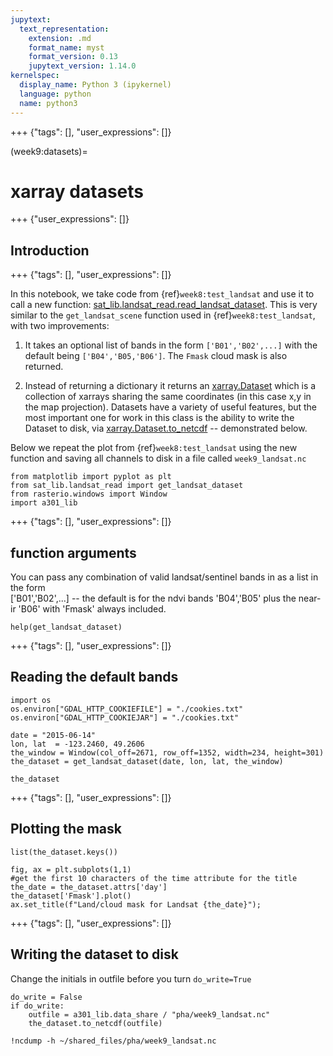 ```yaml
---
jupytext:
  text_representation:
    extension: .md
    format_name: myst
    format_version: 0.13
    jupytext_version: 1.14.0
kernelspec:
  display_name: Python 3 (ipykernel)
  language: python
  name: python3
---
```


+++ {"tags": [], "user_expressions": []}

(week9:datasets)=
# xarray datasets

+++ {"user_expressions": []}

## Introduction

+++ {"tags": [], "user_expressions": []}

In this notebook, we take code from {ref}`week8:test_landsat` and use it to call a new function:
[sat_lib.landsat_read.read_landsat_dataset](https://phaustin.github.io/a301_web/full_listing.html#sat_lib.landsat_read.get_landsat_dataset).  This is very similar
to the `get_landsat_scene` function used in {ref}`week8:test_landsat`, with two improvements:

1) It takes an optional list of bands in the form `['B01','B02',...]` with the default being `['B04','B05,'B06']`.  The
   `Fmask` cloud mask is also returned.

2) Instead of returning a dictionary it returns an [xarray.Dataset](https://foundations.projectpythia.org/core/xarray/xarray-intro.html#the-dataset-a-container-for-dataarrays-with-shared-coordinates) which is a collection of xarrays sharing 
the same coordinates (in this case x,y in the map projection).  Datasets have a variety of useful features, but the most
important one for work in this class is the ability to write the Dataset to disk, via [xarray.Dataset.to_netcdf](https://docs.xarray.dev/en/stable/generated/xarray.Dataset.to_netcdf.html) -- demonstrated below.

Below we repeat the plot from {ref}`week8:test_landsat` using the new function and saving all channels to disk in a file called `week9_landsat.nc`

```{code-cell} ipython3
from matplotlib import pyplot as plt
from sat_lib.landsat_read import get_landsat_dataset
from rasterio.windows import Window
import a301_lib
```

+++ {"tags": [], "user_expressions": []}

## function arguments

You can pass any combination of valid landsat/sentinel bands in as a list in the form \
['B01','B02',...] -- the default is for the ndvi bands 'B04','B05' plus the near-ir 'B06' with
'Fmask' always included.

```{code-cell} ipython3
help(get_landsat_dataset)
```

+++ {"tags": [], "user_expressions": []}

## Reading the default bands

```{code-cell} ipython3
import os
os.environ["GDAL_HTTP_COOKIEFILE"] = "./cookies.txt"
os.environ["GDAL_HTTP_COOKIEJAR"] = "./cookies.txt"
```

```{code-cell} ipython3
date = "2015-06-14"
lon, lat  = -123.2460, 49.2606
the_window = Window(col_off=2671, row_off=1352, width=234, height=301)
the_dataset = get_landsat_dataset(date, lon, lat, the_window) 
```

```{code-cell} ipython3
the_dataset
```

+++ {"tags": [], "user_expressions": []}

## Plotting the mask

```{code-cell} ipython3
list(the_dataset.keys())
```

```{code-cell} ipython3
fig, ax = plt.subplots(1,1)
#get the first 10 characters of the time attribute for the title
the_date = the_dataset.attrs['day']
the_dataset['Fmask'].plot()
ax.set_title(f"Land/cloud mask for Landsat {the_date}");
```

+++ {"tags": [], "user_expressions": []}

## Writing the dataset to disk

Change the initials in outfile before you turn `do_write=True`

```{code-cell} ipython3
do_write = False
if do_write:
    outfile = a301_lib.data_share / "pha/week9_landsat.nc"
    the_dataset.to_netcdf(outfile)
```

```{code-cell} ipython3
!ncdump -h ~/shared_files/pha/week9_landsat.nc
```
